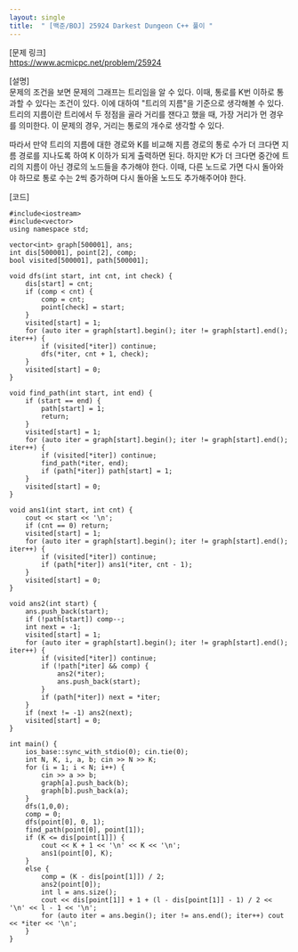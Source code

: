 ```yaml
---
layout: single
title:  " [백준/BOJ] 25924 Darkest Dungeon C++ 풀이 "
---
```

[문제 링크]   
<https://www.acmicpc.net/problem/25924>

[설명]   
문제의 조건을 보면 문제의 그래프는 트리임을 알 수 있다.
이때, 통로를 K번 이하로 통과할 수 있다는 조건이 있다.
이에 대하여 "트리의 지름"을 기준으로 생각해볼 수 있다.
트리의 지름이란 트리에서 두 정점을 골라 거리를 잰다고 했을 때, 가장 거리가 먼 경우를 의미한다.
이 문제의 경우, 거리는 통로의 개수로 생각할 수 있다.   

따라서 만약 트리의 지름에 대한 경로와 K를 비교해 지름 경로의 통로 수가 더 크다면 지름 경로를 지나도록 하여 K 이하가 되게 출력하면 된다.
하지만 K가 더 크다면 중간에 트리의 지름이 아닌 경로의 노드들을 추가해야 한다.
이때, 다른 노드로 가면 다시 돌아와야 하므로 통로 수는 2씩 증가하며 다시 돌아올 노드도 추가해주어야 한다.


[코드]   
```
#include<iostream>
#include<vector>
using namespace std;

vector<int> graph[500001], ans;
int dis[500001], point[2], comp;
bool visited[500001], path[500001];

void dfs(int start, int cnt, int check) {
	dis[start] = cnt;
	if (comp < cnt) {
		comp = cnt;
		point[check] = start;
	}
	visited[start] = 1;
	for (auto iter = graph[start].begin(); iter != graph[start].end(); iter++) {
		if (visited[*iter]) continue;
		dfs(*iter, cnt + 1, check);
	}
	visited[start] = 0;
}

void find_path(int start, int end) {
	if (start == end) {
		path[start] = 1;
		return;
	}
	visited[start] = 1;
	for (auto iter = graph[start].begin(); iter != graph[start].end(); iter++) {
		if (visited[*iter]) continue;
		find_path(*iter, end);
		if (path[*iter]) path[start] = 1;
	}
	visited[start] = 0;
}

void ans1(int start, int cnt) {
	cout << start << '\n';
	if (cnt == 0) return;
	visited[start] = 1;
	for (auto iter = graph[start].begin(); iter != graph[start].end(); iter++) {
		if (visited[*iter]) continue;
		if (path[*iter]) ans1(*iter, cnt - 1);
	}
	visited[start] = 0;
}

void ans2(int start) {
	ans.push_back(start);
	if (!path[start]) comp--;
	int next = -1;
	visited[start] = 1;
	for (auto iter = graph[start].begin(); iter != graph[start].end(); iter++) {
		if (visited[*iter]) continue;
		if (!path[*iter] && comp) {
			ans2(*iter);
			ans.push_back(start);
		}
		if (path[*iter]) next = *iter;
	}
	if (next != -1) ans2(next);
	visited[start] = 0;
}

int main() {
	ios_base::sync_with_stdio(0); cin.tie(0);
	int N, K, i, a, b; cin >> N >> K;
	for (i = 1; i < N; i++) {
		cin >> a >> b;
		graph[a].push_back(b);
		graph[b].push_back(a);
	}
	dfs(1,0,0);
	comp = 0;
	dfs(point[0], 0, 1);
	find_path(point[0], point[1]);
	if (K <= dis[point[1]]) {
		cout << K + 1 << '\n' << K << '\n';
		ans1(point[0], K);
	}
	else {
		comp = (K - dis[point[1]]) / 2;
		ans2(point[0]);
		int l = ans.size();
		cout << dis[point[1]] + 1 + (l - dis[point[1]] - 1) / 2 << '\n' << l - 1 << '\n';
		for (auto iter = ans.begin(); iter != ans.end(); iter++) cout << *iter << '\n';
	}
}
```
